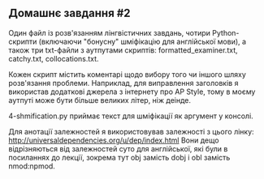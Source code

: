 ## Домашнє завдання #2

Один файл із розв'язанням лінгвістичних завдань, чотири Python-скрипти (включаючи "бонусну" шміфікацію для англійської мови), а також три txt-файли з аутпутами скриптів: formatted_examiner.txt, catchy.txt, collocations.txt.

Кожен скрипт містить коментарі щодо вибору того чи іншого шляху розв'язання проблеми. Наприклад, для виправлення заголовків я використав додаткові джерела з інтернету про AP Style, тому в моєму аутпуті може бути більше великих літер, ніж деінде.

4-shmification.py приймає текст для шміфікації як аргумент у консолі.

Для анотації залежностей я використовував залежності з цього лінку: http://universaldependencies.org/u/dep/index.html Вони дещо відрізняються від залежностей суто для англійської, які були в посиланнях до лекції, зокрема тут obj замість dobj і obl замість nmod:npmod.